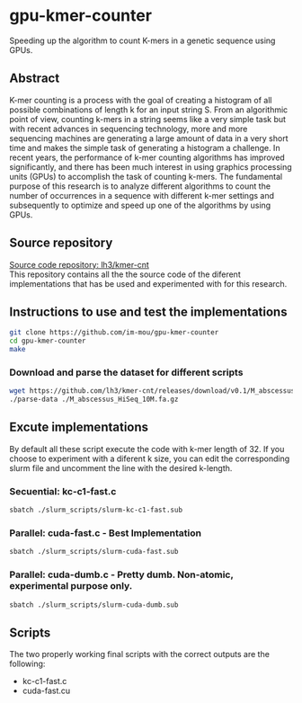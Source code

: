 # gpu-kmer-counter
Speeding up the algorithm to count K-mers in a genetic sequence using GPUs.

## Abstract
K-mer counting is a process with the goal of creating a histogram of all possible combinations of length k for an input string S. From an algorithmic point of view, counting k-mers in a string seems like a very simple task but with recent advances in sequencing technology, more and more sequencing machines are generating a large amount of data in a very short time and makes the simple task of generating a histogram a challenge. In recent years, the performance of k-mer counting algorithms has improved significantly, and there has been much interest in using graphics processing units (GPUs) to accomplish the task of counting k-mers. The fundamental purpose of this research is to analyze different algorithms to count the number of occurrences in a sequence with different k-mer settings and subsequently to optimize and speed up one of the algorithms by using GPUs.

## Source repository
[Source code repository: lh3/kmer-cnt](https://github.com/lh3/kmer-cnt)
<br/>
This repository contains all the the source code of the diferent implementations that has be used and experimented with for this research.

## Instructions to use and test the implementations

```sh
git clone https://github.com/im-mou/gpu-kmer-counter
cd gpu-kmer-counter
make
```

### Download and parse the dataset for different scripts

```sh
wget https://github.com/lh3/kmer-cnt/releases/download/v0.1/M_abscessus_HiSeq_10M.fa.gz
./parse-data ./M_abscessus_HiSeq_10M.fa.gz
```

## Excute implementations

By default all these script execute the code with k-mer length of 32. If you choose to experiment with a diferent k size, you can edit the corresponding slurm file and uncomment the line with the desired k-length.

### Secuential: kc-c1-fast.c
```sh
sbatch ./slurm_scripts/slurm-kc-c1-fast.sub
```

### Parallel: cuda-fast.c - Best Implementation
```sh
sbatch ./slurm_scripts/slurm-cuda-fast.sub
```

### Parallel: cuda-dumb.c - Pretty dumb. Non-atomic, experimental purpose only.
```sh
sbatch ./slurm_scripts/slurm-cuda-dumb.sub
```

## Scripts
The two properly working final scripts with the correct outputs are the following:
- kc-c1-fast.c
- cuda-fast.cu
